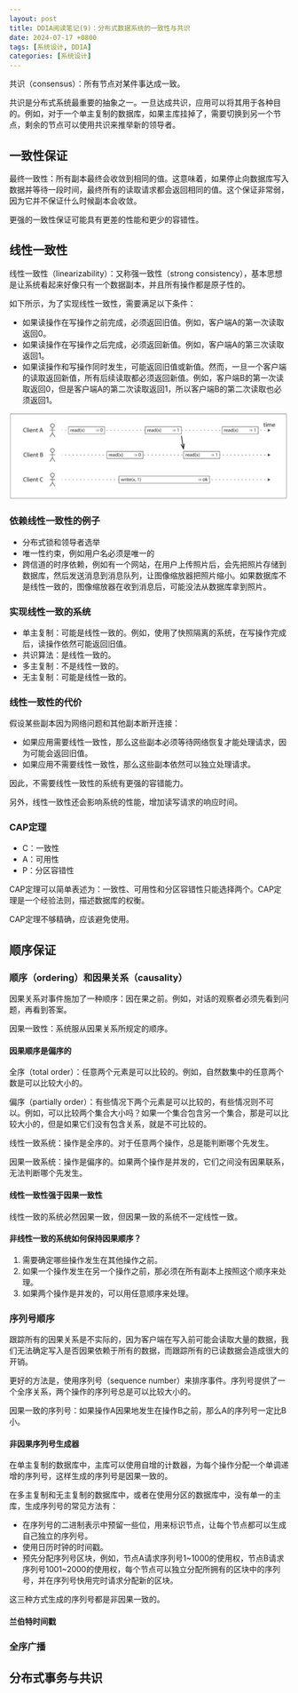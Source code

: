 ```yaml
---
layout: post
title: DDIA阅读笔记(9)：分布式数据系统的一致性与共识
date: 2024-07-17 +0800
tags: [系统设计, DDIA]
categories: [系统设计]
---
```


共识（consensus）：所有节点对某件事达成一致。

共识是分布式系统最重要的抽象之一。一旦达成共识，应用可以将其用于各种目的。例如，对于一个单主复制的数据库，如果主库挂掉了，需要切换到另一个节点，剩余的节点可以使用共识来推举新的领导者。

## 一致性保证

最终一致性：所有副本最终会收敛到相同的值。这意味着，如果停止向数据库写入数据并等待一段时间，最终所有的读取请求都会返回相同的值。这个保证非常弱，因为它并不保证什么时候副本会收敛。

更强的一致性保证可能具有更差的性能和更少的容错性。

## 线性一致性

线性一致性（linearizability）：又称强一致性（strong consistency），基本思想是让系统看起来好像只有一个数据副本，并且所有操作都是原子性的。

如下所示，为了实现线性一致性，需要满足以下条件：
- 如果读操作在写操作之前完成，必须返回旧值。例如，客户端A的第一次读取返回0。
- 如果读操作在写操作之后完成，必须返回新值。例如，客户端A的第三次读取返回1。
- 如果读操作和写操作同时发生，可能返回旧值或新值。然而，一旦一个客户端的读取返回新值，所有后续读取都必须返回新值。例如，客户端B的第一次读取返回0，但是客户端A的第二次读取返回1，所以客户端B的第二次读取也必须返回1。

![DistributedData LinearizabilityExample](/assets/img/DDIA_DistributedData_LinearizabilityExample.png)

### 依赖线性一致性的例子

- 分布式锁和领导者选举
- 唯一性约束，例如用户名必须是唯一的
- 跨信道的时序依赖，例如有一个网站，在用户上传照片后，会先把照片存储到数据库，然后发送消息到消息队列，让图像缩放器把照片缩小。如果数据库不是线性一致的，图像缩放器在收到消息后，可能没法从数据库拿到照片。

### 实现线性一致的系统

- 单主复制：可能是线性一致的。例如，使用了快照隔离的系统，在写操作完成后，读操作依然可能返回旧值。
- 共识算法：是线性一致的。
- 多主复制：不是线性一致的。
- 无主复制：可能是线性一致的。

### 线性一致性的代价

假设某些副本因为网络问题和其他副本断开连接：
- 如果应用需要线性一致性，那么这些副本必须等待网络恢复才能处理请求，因为可能会返回旧值。
- 如果应用不需要线性一致性，那么这些副本依然可以独立处理请求。

因此，不需要线性一致性的系统有更强的容错能力。

另外，线性一致性还会影响系统的性能，增加读写请求的响应时间。

### CAP定理

- C：一致性
- A：可用性
- P：分区容错性

CAP定理可以简单表述为：一致性、可用性和分区容错性只能选择两个。CAP定理是一个经验法则，描述数据库的权衡。

CAP定理不够精确，应该避免使用。

## 顺序保证

### 顺序（ordering）和因果关系（causality）

因果关系对事件施加了一种顺序：因在果之前。例如，对话的观察者必须先看到问题，再看到答案。

因果一致性：系统服从因果关系所规定的顺序。

#### 因果顺序是偏序的

全序（total order）：任意两个元素是可以比较的。例如，自然数集中的任意两个数是可以比较大小的。

偏序（partially order）：有些情况下两个元素是可以比较的，有些情况则不可以。例如，可以比较两个集合大小吗？如果一个集合包含另一个集合，那是可以比较大小的，但是如果它们没有包含关系，就是不可比较的。

线性一致系统：操作是全序的。对于任意两个操作，总是能判断哪个先发生。

因果一致系统：操作是偏序的。如果两个操作是并发的，它们之间没有因果联系，无法判断哪个先发生。

#### 线性一致性强于因果一致性

线性一致的系统必然因果一致，但因果一致的系统不一定线性一致。

#### 非线性一致的系统如何保持因果顺序？

1. 需要确定哪些操作发生在其他操作之前。
2. 如果一个操作发生在另一个操作之前，那必须在所有副本上按照这个顺序来处理。
3. 如果两个操作是并发的，可以用任意顺序来处理。

### 序列号顺序

跟踪所有的因果关系是不实际的，因为客户端在写入前可能会读取大量的数据，我们无法确定写入是否因果依赖于所有的数据，而跟踪所有的已读数据会造成很大的开销。

更好的方法是，使用序列号（sequence number）来排序事件。序列号提供了一个全序关系，两个操作的序列号总是可以比较大小的。

因果一致的序列号：如果操作A因果地发生在操作B之前，那么A的序列号一定比B小。

#### 非因果序列号生成器

在单主复制的数据库中，主库可以使用自增的计数器，为每个操作分配一个单调递增的序列号，这样生成的序列号是因果一致的。

在多主复制和无主复制的数据库中，或者在使用分区的数据库中，没有单一的主库，生成序列号的常见方法有：
- 在序列号的二进制表示中预留一些位，用来标识节点，让每个节点都可以生成自己独立的序列号。
- 使用日历时钟的时间戳。
- 预先分配序列号区块，例如，节点A请求序列号1~1000的使用权，节点B请求序列号1001~2000的使用权，每个节点可以独立分配所拥有的区块中的序列号，并在序列号快用完时请求分配新的区块。

这三种方式生成的序列号都是非因果一致的。

#### 兰伯特时间戳



### 全序广播

## 分布式事务与共识